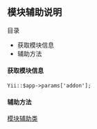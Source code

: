## 模块辅助说明

目录

- 获取模块信息
- 辅助方法

#### 获取模块信息

```
Yii::$app->params['addon'];
```

####  辅助方法

[模块辅助类](helper-addon.md)
